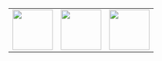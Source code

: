 <table>
  <tr>
    <td><img src="https://github.com/seu-usuario/seu-repo/blob/main/java.png" width="80"></td>
    <td><img src="https://github.com/seu-usuario/seu-repo/blob/main/spring.png" width="80"></td>
    <td><img src="https://github.com/seu-usuario/seu-repo/blob/main/mysql.png" width="80"></td>
  </tr>
</table>
